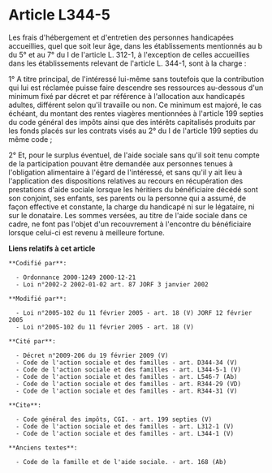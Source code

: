 # Article L344-5

Les frais d'hébergement et d'entretien des personnes handicapées accueillies, quel que soit leur âge, dans les établissements
mentionnés au b du 5° et au 7° du I de l'article L. 312-1, à l'exception de celles accueillies dans les établissements
relevant de l'article L. 344-1, sont à la charge : 

1° A titre principal, de l'intéressé lui-même sans toutefois que la contribution qui lui est réclamée puisse faire descendre
ses ressources au-dessous d'un minimum fixé par décret et par référence à l'allocation aux handicapés adultes, différent
selon qu'il travaille ou non. Ce minimum est majoré, le cas échéant, du montant des rentes viagères mentionnées à l'article
199 septies du code général des impôts ainsi que des intérêts capitalisés produits par les fonds placés sur les contrats
visés au 2° du I de l'article 199 septies du même code ; 

2° Et, pour le surplus éventuel, de l'aide sociale sans qu'il soit tenu compte de la participation pouvant être demandée aux
personnes tenues à l'obligation alimentaire à l'égard de l'intéressé, et sans qu'il y ait lieu à l'application des
dispositions relatives au recours en récupération des prestations d'aide sociale lorsque les héritiers du bénéficiaire décédé
sont son conjoint, ses enfants, ses parents ou la personne qui a assumé, de façon effective et constante, la charge du
handicapé ni sur le légataire, ni sur le donataire. Les sommes versées, au titre de l'aide sociale dans ce cadre, ne font pas
l'objet d'un recouvrement à l'encontre du bénéficiaire lorsque celui-ci est revenu à meilleure fortune.

**Liens relatifs à cet article**

	**Codifié par**:

	  - Ordonnance 2000-1249 2000-12-21
	  - Loi n°2002-2 2002-01-02 art. 87 JORF 3 janvier 2002

	**Modifié par**:

	  - Loi n°2005-102 du 11 février 2005 - art. 18 (V) JORF 12 février 2005
	  - Loi n°2005-102 du 11 février 2005 - art. 18 (V)

	**Cité par**:

	  - Décret n°2009-206 du 19 février 2009 (V)
	  - Code de l'action sociale et des familles - art. D344-34 (V)
	  - Code de l'action sociale et des familles - art. L344-5-1 (V)
	  - Code de l'action sociale et des familles - art. L546-7 (Ab)
	  - Code de l'action sociale et des familles - art. R344-29 (VD)
	  - Code de l'action sociale et des familles - art. R344-31 (V)

	**Cite**:

	  - Code général des impôts, CGI. - art. 199 septies (V)
	  - Code de l'action sociale et des familles - art. L312-1 (V)
	  - Code de l'action sociale et des familles - art. L344-1 (V)

	**Anciens textes**:

	  - Code de la famille et de l'aide sociale. - art. 168 (Ab)

